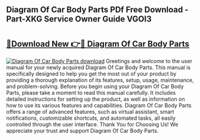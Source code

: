 ## Diagram Of Car Body Parts PDf Free Download - Part-XKG Service Owner Guide VGOI3

# <h2><a href="http://dfkjd12.blite.top/?on=Diagram+Of+Car+Body+Parts">🔗Download New 👉🔴 Diagram Of Car Body Parts</a></h2>

[![Diagram Of Car Body Parts download](https://i.imgur.com/lujVjoI.png)](http://dfkjd12.blite.top/?on=Diagram+Of+Car+Body+Parts)
Greetings and welcome to the user manual for your newly acquired Diagram Of Car Body Parts. This manual is specifically designed to help you get the most out of your product by providing a thorough explanation of its features, setup, usage, maintenance, and problem-solving. Before you begin using your Diagram Of Car Body Parts, please take a moment to read this manual carefully. It includes detailed instructions for setting up the product, as well as information on how to use its various features and capabilities. Diagram Of Car Body Parts offers a range of advanced features, such as virtual assistant, smart notifications, customizable shortcuts, and automated tasks, all easily controlled through the user interface. Thank You for Choosing Us! We appreciate your trust and support Diagram Of Car Body Parts.
